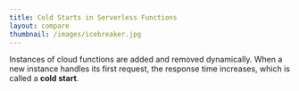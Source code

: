 ```yaml
---
title: Cold Starts in Serverless Functions
layout: compare
thumbnail: /images/icebreaker.jpg
---
```


Instances of cloud functions are added and removed dynamically. When a new instance handles its first request, the response time increases, which is called a **cold start**.